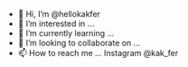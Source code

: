 - 👋 Hi, I’m @hellokakfer
- 👀 I’m interested in ...
- 🌱 I’m currently learning ...
- 💞️ I’m looking to collaborate on ...
- 📫 How to reach me ... Instagram @kak_fer

<!---
hellokakfer/hellokakfer is a ✨ special ✨ repository because its `README.md` (this file) appears on your GitHub profile.
You can click the Preview link to take a look at your changes.
--->
